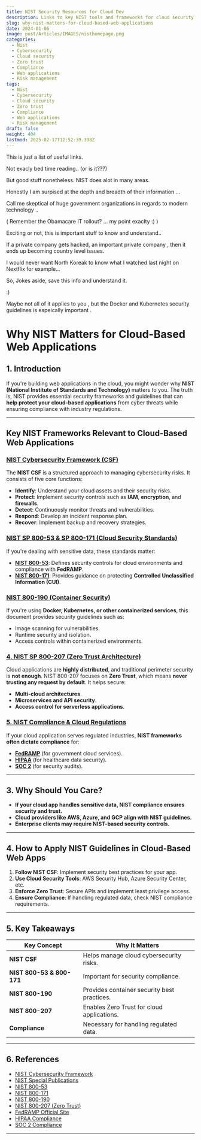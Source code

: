 ```yaml
---
title: NIST Security Resources for Cloud Dev
description: Links to key NIST tools and frameworks for cloud security
slug: why-nist-matters-for-cloud-based-web-applications
date: 2024-01-06
image: post/Articles/IMAGES/nisthomepage.png
categories:
  - Nist
  - Cybersecurity
  - Cloud security
  - Zero trust
  - Compliance
  - Web applications
  - Risk management
tags:
  - Nist
  - Cybersecurity
  - Cloud security
  - Zero trust
  - Compliance
  - Web applications
  - Risk management
draft: false
weight: 404
lastmod: 2025-02-17T12:52:39.398Z
---
```

This is just a list of useful links.

Not exacly bed time reading.. (or is it???)

But good stuff nonetheless. NIST does alot in many areas.

Honestly I am surpised at the depth and breadth of their information ...

Call me skeptical of huge government organizations in regards to modern technology ..

( Remember the Obamacare IT rollout? ... my point exaclty  :) )

Exciting or not, this is important stuff to know and understand..

If a private company gets hacked, an important private company , then it ends up becoming country level issues.

I would never want North Koreak to know what I watched last night on Nextflix for example...

So, Jokes aside, save this info and understand it.

:)

Maybe not all of it applies to you , but the Docker and Kubernetes security guidelines is espeically important .

# Why NIST Matters for Cloud-Based Web Applications

## 1. Introduction

If you're building web applications in the cloud, you might wonder why **NIST (National Institute of Standards and Technology)** matters to you. The truth is, NIST provides essential security frameworks and guidelines that can **help protect your cloud-based applications** from cyber threats while ensuring compliance with industry regulations.

***

## Key NIST Frameworks Relevant to Cloud-Based Web Applications

### [NIST Cybersecurity Framework (CSF)](https://www.nist.gov/cyberframework)

The **NIST CSF** is a structured approach to managing cybersecurity risks. It consists of five core functions:

* **Identify**: Understand your cloud assets and their security risks.
* **Protect**: Implement security controls such as **IAM**, **encryption**, and **firewalls**.
* **Detect**: Continuously monitor threats and vulnerabilities.
* **Respond**: Develop an incident response plan.
* **Recover**: Implement backup and recovery strategies.

### [NIST SP 800-53 & SP 800-171 (Cloud Security Standards)](https://csrc.nist.gov/publications/sp800)

If you're dealing with sensitive data, these standards matter:

* **[NIST 800-53](https://csrc.nist.gov/publications/detail/sp/800-53/rev-5/final)**: Defines security controls for cloud environments and compliance with **FedRAMP**.
* **[NIST 800-171](https://csrc.nist.gov/publications/detail/sp/800-171/rev-2/final)**: Provides guidance on protecting **Controlled Unclassified Information (CUI)**.

### [NIST 800-190 (Container Security)](https://csrc.nist.gov/publications/detail/sp/800-190/final)

If you're using **Docker, Kubernetes, or other containerized services**, this document provides security guidelines such as:

* Image scanning for vulnerabilities.
* Runtime security and isolation.
* Access controls within containerized environments.

### [4. NIST SP 800-207 (Zero Trust Architecture)](https://csrc.nist.gov/publications/detail/sp/800-207/final)

Cloud applications are **highly distributed**, and traditional perimeter security is **not enough**. NIST 800-207 focuses on **Zero Trust**, which means **never trusting any request by default**. It helps secure:

* **Multi-cloud architectures**.
* **Microservices and API security**.
* **Access control for serverless applications**.

### [5. NIST Compliance & Cloud Regulations](https://www.nist.gov/topics/cybersecurity)

If your cloud application serves regulated industries, **NIST frameworks often dictate compliance** for:

* **[FedRAMP](https://www.fedramp.gov/)** (for government cloud services).
* **[HIPAA](https://www.hhs.gov/hipaa/index.html)** (for healthcare data security).
* **[SOC 2](https://www.aicpa.org/interestareas/frc/assuranceadvisoryservices/soc.html)** (for security audits).

***

## 3. Why Should You Care?

* **If your cloud app handles sensitive data, NIST compliance ensures security and trust.**
* **Cloud providers like AWS, Azure, and GCP align with NIST guidelines.**
* **Enterprise clients may require NIST-based security controls.**

***

## 4. How to Apply NIST Guidelines in Cloud-Based Web Apps

1. **Follow NIST CSF**: Implement security best practices for your app.
2. **Use Cloud Security Tools**: AWS Security Hub, Azure Security Center, etc.
3. **Enforce Zero Trust**: Secure APIs and implement least privilege access.
4. **Ensure Compliance**: If handling regulated data, check NIST compliance requirements.

***

## 5. Key Takeaways

| **Key Concept**           | **Why It Matters**                          |
| ------------------------- | ------------------------------------------- |
| **NIST CSF**              | Helps manage cloud cybersecurity risks.     |
| **NIST 800-53 & 800-171** | Important for security compliance.          |
| **NIST 800-190**          | Provides container security best practices. |
| **NIST 800-207**          | Enables Zero Trust for cloud applications.  |
| **Compliance**            | Necessary for handling regulated data.      |

***

## 6. References

* [NIST Cybersecurity Framework](https://www.nist.gov/cyberframework)
* [NIST Special Publications](https://csrc.nist.gov/publications)
* [NIST 800-53](https://csrc.nist.gov/publications/detail/sp/800-53/rev-5/final)
* [NIST 800-171](https://csrc.nist.gov/publications/detail/sp/800-171/rev-2/final)
* [NIST 800-190](https://csrc.nist.gov/publications/detail/sp/800-190/final)
* [NIST 800-207 (Zero Trust)](https://csrc.nist.gov/publications/detail/sp/800-207/final)
* [FedRAMP Official Site](https://www.fedramp.gov/)
* [HIPAA Compliance](https://www.hhs.gov/hipaa/index.html)
* [SOC 2 Compliance](https://www.aicpa.org/interestareas/frc/assuranceadvisoryservices/soc.html)

***
